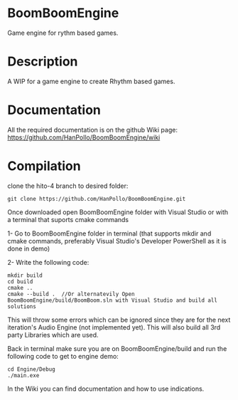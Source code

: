 # BoomBoomEngine
Game engine for rythm based games.

# Description
A WIP for a game engine to create Rhythm based games.

# Documentation
All the required documentation is on the github Wiki page: https://github.com/HanPollo/BoomBoomEngine/wiki


# Compilation
clone the hito-4 branch to desired folder:
```
git clone https://github.com/HanPollo/BoomBoomEngine.git
```
Once downloaded open BoomBoomEngine folder with Visual Studio or with a terminal that suports cmake commands

1- Go to BoomBoomEngine folder in terminal (that supports mkdir and cmake commands, preferably Visual Studio's Developer PowerShell as it is done in demo)

2- Write the following code:
```
mkdir build
cd build
cmake ..
cmake --build .  //Or alternatevily Open BoomBoomEngine/build/BoomBoom.sln with Visual Studio and build all solutions
```
This will throw some errors which can be ignored since they are for the next iteration's Audio Engine (not implemented yet).
This will also build all 3rd party Libraries which are used.

Back in terminal make sure you are on BoomBoomEngine/build and run the following code to get to engine demo:
```
cd Engine/Debug
./main.exe
```
In the Wiki you can find documentation and how to use indications.
